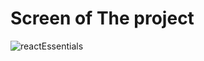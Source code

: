 # Screen of The project




![reactEssentials](https://github.com/M0H1K4/React-Essentials/assets/115192875/5d9ac772-acab-45bd-a206-8884d71260b4)

